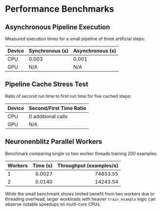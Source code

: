 # Performance Benchmarks

## Asynchronous Pipeline Execution

Measured execution times for a small pipeline of three artificial steps:

| Device | Synchronous (s) | Asynchronous (s) |
|--------|-----------------|------------------|
| CPU    | 0.003 | 0.001 |
| GPU    | N/A | N/A |

## Pipeline Cache Stress Test

Ratio of second run time to first run time for five cached steps:

| Device | Second/First Time Ratio |
|--------|------------------------|
| CPU    | 0 additional calls |
| GPU    | N/A |

## Neuronenblitz Parallel Workers

Benchmark comparing single vs two worker threads training 200 examples:

| Workers | Time (s) | Throughput (examples/s) |
|---------|---------:|-----------------------:|
| 1       | 0.0027   | 74853.55 |
| 2       | 0.0140   | 14243.54 |

While the small benchmark shows limited benefit from two workers due to
threading overhead, larger workloads with heavier `train_example` logic can
observe notable speedups on multi-core CPUs.
